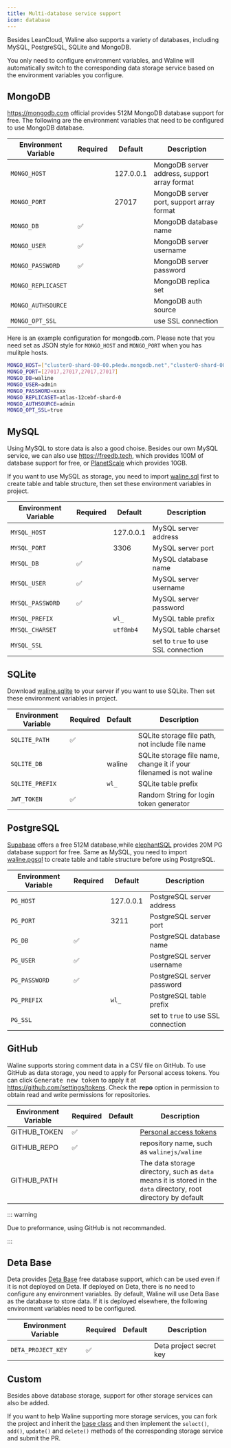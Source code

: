 ```yaml
---
title: Multi-database service support
icon: database
---
```


Besides LeanCloud, Waline also supports a variety of databases, including MySQL, PostgreSQL, SQLite and MongoDB.

You only need to configure environment variables, and Waline will automatically switch to the corresponding data storage service based on the environment variables you configure.

<!-- more -->

## MongoDB

<https://mongodb.com> official provides 512M MongoDB database support for free. The following are the environment variables that need to be configured to use MongoDB database.

| Environment Variable | Required | Default   | Description                                  |
| -------------------- | -------- | --------- | -------------------------------------------- |
| `MONGO_HOST`         |          | 127.0.0.1 | MongoDB server address, support array format |
| `MONGO_PORT`         |          | 27017     | MongoDB server port, support array format    |
| `MONGO_DB`           | ✅       |           | MongoDB database name                        |
| `MONGO_USER`         | ✅       |           | MongoDB server username                      |
| `MONGO_PASSWORD`     | ✅       |           | MongoDB server password                      |
| `MONGO_REPLICASET`   |          |           | MongoDB replica set                          |
| `MONGO_AUTHSOURCE`   |          |           | MongoDB auth source                          |
| `MONGO_OPT_SSL`      |          |           | use SSL connection                           |

Here is an example configuration for mongodb.com. Please note that you need set as JSON style for `MONGO_HOST` and `MONGO_PORT` when you has mulitple hosts.

```bash
MONGO_HOST=["cluster0-shard-00-00.p4edw.mongodb.net","cluster0-shard-00-01.p4edw.mongodb.net","cluster0-shard-00-02.p4edw.mongodb.net"]
MONGO_PORT=[27017,27017,27017,27017]
MONGO_DB=waline
MONGO_USER=admin
MONGO_PASSWORD=xxxx
MONGO_REPLICASET=atlas-12cebf-shard-0
MONGO_AUTHSOURCE=admin
MONGO_OPT_SSL=true
```

## MySQL

Using MySQL to store data is also a good choise. Besides our own MySQL service, we can also use <https://freedb.tech>, which provides 100M of database support for free, or [PlanetScale](https://planetscale.com) which provides 10GB.

If you want to use MySQL as storage, you need to import [waline.sql](https://github.com/walinejs/waline/blob/main/assets/waline.sql) first to create table and table structure, then set these environment variables in project.

| Environment Variable | Required | Default   | Description                         |
| -------------------- | -------- | --------- | ----------------------------------- |
| `MYSQL_HOST`         |          | 127.0.0.1 | MySQL server address                |
| `MYSQL_PORT`         |          | 3306      | MySQL server port                   |
| `MYSQL_DB`           | ✅       |           | MySQL database name                 |
| `MYSQL_USER`         | ✅       |           | MySQL server username               |
| `MYSQL_PASSWORD`     | ✅       |           | MySQL server password               |
| `MYSQL_PREFIX`       |          | `wl_`     | MySQL table prefix                  |
| `MYSQL_CHARSET`      |          | `utf8mb4` | MySQL table charset                 |
| `MYSQL_SSL`          |          |           | set to `true` to use SSL connection |

## SQLite

Download [waline.sqlite](https://github.com/walinejs/waline/blob/main/assets/waline.sqlite) to your server if you want to use SQLite. Then set these environment variables in project.

| Environment Variable | Required | Default | Description                                                         |
| -------------------- | -------- | ------- | ------------------------------------------------------------------- |
| `SQLITE_PATH`        | ✅       |         | SQLite storage file path, not include file name                     |
| `SQLITE_DB`          |          | waline  | SQLite storage file name, change it if your filenamed is not waline |
| `SQLITE_PREFIX`      |          | `wl_`   | SQLite table prefix                                                 |
| `JWT_TOKEN`          | ✅       |         | Random String for login token generator                             |

## PostgreSQL

[Supabase](https://supabase.com) offers a free 512M database,while [elephantSQL](https://www.elephantsql.com/) provides 20M PG database support for free. Same as MySQL, you need to import [waline.pgsql](https://github.com/walinejs/waline/blob/main/assets/waline.pgsql) to create table and table structure before using PostgreSQL.

| Environment Variable | Required | Default   | Description                         |
| -------------------- | -------- | --------- | ----------------------------------- |
| `PG_HOST`            |          | 127.0.0.1 | PostgreSQL server address           |
| `PG_PORT`            |          | 3211      | PostgreSQL server port              |
| `PG_DB`              | ✅       |           | PostgreSQL database name            |
| `PG_USER`            | ✅       |           | PostgreSQL server username          |
| `PG_PASSWORD`        | ✅       |           | PostgreSQL server password          |
| `PG_PREFIX`          |          | `wl_`     | PostgreSQL table prefix             |
| `PG_SSL`             |          |           | set to `true` to use SSL connection |

## GitHub

Waline supports storing comment data in a CSV file on GitHub. To use GitHub as data storage, you need to apply for Personal access tokens. You can click <kbd>Generate new token</kbd> to apply it at <https://github.com/settings/tokens>. Check the **repo** option in permission to obtain read and write permissions for repositories.

| Environment Variable | Required | Default | Description                                                                                                      |
| -------------------- | -------- | ------- | ---------------------------------------------------------------------------------------------------------------- |
| GITHUB_TOKEN         | ✅       |         | [Personal access tokens](https://github.com/settings/tokens)                                                     |
| GITHUB_REPO          | ✅       |         | repository name, such as `walinejs/waline`                                                                       |
| GITHUB_PATH          |          |         | The data storage directory, such as `data` means it is stored in the `data` directory, root directory by default |

::: warning

Due to preformance, using GitHub is not recommanded.

:::

## Deta Base

Deta provides [Deta Base](https://docs.deta.sh/docs/base/about) free database support, which can be used even if it is not deployed on Deta. If deployed on Deta, there is no need to configure any environment variables. By default, Waline will use Deta Base as the database to store data. If it is deployed elsewhere, the following environment variables need to be configured.

| Environment Variable | Required | Default | Description             |
| -------------------- | -------- | ------- | ----------------------- |
| `DETA_PROJECT_KEY`   | ✅       |         | Deta project secret key |

## Custom

Besides above database storage, support for other storage services can also be added.

If you want to help Waline supporting more storage services, you can fork the project and inherit the [base class](https://github.com/walinejs/waline/blob/main/packages/server/src/service/storage/base.js) and then implement the `select()`, `add()`, `update()` and `delete()` methods of the corresponding storage service and submit the PR.
